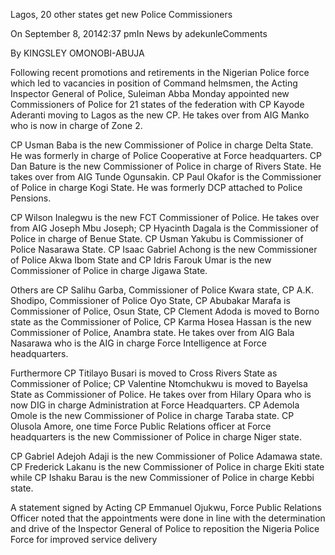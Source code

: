 Lagos, 20 other states get new Police Commissioners

On September 8, 20142:37 pmIn News by adekunleComments

By KINGSLEY OMONOBI-ABUJA

Following recent promotions and retirements in the Nigerian Police force which led to vacancies in position of Command helmsmen, the Acting Inspector General of Police, Suleiman Abba Monday appointed new Commissioners of Police for 21 states of the federation with CP Kayode Aderanti moving to Lagos as the new CP. He takes over from AIG Manko who is now in charge of Zone 2.

CP Usman Baba is the new Commissioner of Police in charge Delta State. He was formerly in charge of Police Cooperative at Force headquarters. CP Dan Bature is the new Commissioner of Police in charge of Rivers State. He takes over from AIG Tunde Ogunsakin. CP Paul Okafor is the Commissioner of Police in charge Kogi State. He was formerly DCP attached to Police Pensions.

CP Wilson Inalegwu is the new FCT Commissioner of Police. He takes over from AIG Joseph Mbu Joseph; CP Hyacinth Dagala is the Commissioner of Police in charge of Benue State. CP Usman Yakubu is Commissioner of Police Nasarawa State. CP Isaac Gabriel Achong is the new Commissioner of Police Akwa Ibom State and CP Idris Farouk Umar is the new Commissioner of Police in charge Jigawa State.

Others are CP Salihu Garba, Commissioner of Police Kwara state, CP A.K. Shodipo, Commissioner of Police Oyo State, CP Abubakar Marafa is Commissioner of Police, Osun State, CP Clement Adoda is moved to Borno state as the Commissioner of Police, CP Karma Hosea Hassan is the new Commissioner of Police, Anambra state. He takes over from AIG Bala Nasarawa who is the AIG in charge Force Intelligence at Force headquarters.

Furthermore CP Titilayo Busari is moved to Cross Rivers State as Commissioner of Police; CP Valentine Ntomchukwu is moved to Bayelsa State as Commissioner of Police. He takes over from Hilary Opara who is now DIG in charge Administration at Force Headquarters. CP Ademola Omole is the new Commissioner of Police in charge Taraba state. CP Olusola Amore, one time Force Public Relations officer at Force headquarters is the new Commissioner of Police in charge Niger state.

CP Gabriel Adejoh Adaji is the new Commissioner of Police Adamawa state. CP Frederick Lakanu is the new Commissioner of Police in charge Ekiti state while CP Ishaku Barau is the new Commissioner of Police in charge Kebbi state.

A statement signed by Acting CP Emmanuel Ojukwu, Force Public Relations Officer noted that the appointments were done in line with the determination and drive of the Inspector General of Police to reposition the Nigeria Police Force for improved service delivery
